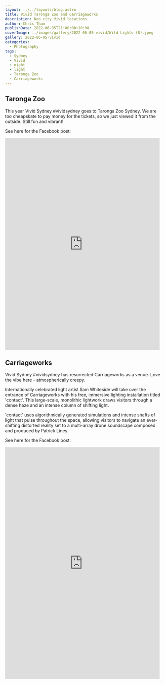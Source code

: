 ```yaml
---
layout: ../../layouts/blog.astro
title: Vivid Taronga Zoo and Carriageworks
description: Non city Vivid locations
author: Chris Tham
publishDate: 2022-06-05T21:00:00+10:00
coverImage: ../images/gallery/2022-06-05-vivid/Wild Lights (8).jpeg
gallery: 2022-06-05-vivid
categories:
  - Photography
tags:
  - Sydney
  - Vivid
  - night
  - light
  - Taronga Zoo
  - Carriageworks
---
```


## Taronga Zoo

This year Vivid Sydney #vividsydney goes to Taronga Zoo Sydney. We are too cheapskate to pay money for the tickets, so we just viewed it from the outside. Still fun and vibrant!

See here for the Facebook post:

<iframe src="https://www.facebook.com/plugins/post.php?href=https%3A%2F%2Fwww.facebook.com%2Fchris1.tham%2Fposts%2Fpfbid023jhb1ZFSbkURRwVXmKopHqpyDgx9xtdjftWnV8LrDTzrZ12LhtJmvE53GCsCBKvXl&show_text=true&width=500" width="500" height="684" style="border:none;overflow:hidden" scrolling="no" frameborder="0" allowfullscreen="true" allow="autoplay; clipboard-write; encrypted-media; picture-in-picture; web-share"></iframe>

## Carriageworks

Vivid Sydney #vividsydney has resurrected Carriageworks as a venue. Love the vibe here - atmospherically creepy.

Internationally celebrated light artist Sam Whiteside will take over the entrance of Carriageworks with his free, immersive lighting installation titled 'contact'. This large-scale, monolithic lightwork draws visitors through a dense haze and an intense column of shifting light.

'contact' uses algorithmically generated simulations and intense shafts of light that pulse throughout the space, allowing visitors to navigate an ever-shifting distorted reality set to a multi-array drone soundscape composed and produced by Patrick Liney.

See here for the Facebook post:

<iframe src="https://www.facebook.com/plugins/post.php?href=https%3A%2F%2Fwww.facebook.com%2Fchris1.tham%2Fposts%2Fpfbid0eLsf3cRUY4Kd9qkeZSXoj9TgseuDHwRf2qmSmVZUvNsc9i7TyzgvxRbkwDe9MQUQl&show_text=true&width=500" width="500" height="748" style="border:none;overflow:hidden" scrolling="no" frameborder="0" allowfullscreen="true" allow="autoplay; clipboard-write; encrypted-media; picture-in-picture; web-share"></iframe>
